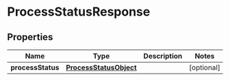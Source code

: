 
# ProcessStatusResponse

## Properties
Name | Type | Description | Notes
------------ | ------------- | ------------- | -------------
**processStatus** | [**ProcessStatusObject**](ProcessStatusObject.md) |  |  [optional]



